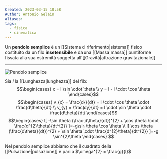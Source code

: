 ```yaml
---
Created: 2023-03-15 10:58
Author: Antonio Gelain
aliases: 
tags:
  - fisica
  - cinematica
---
```


Un **pendolo semplice** è un [[Sistema di riferimento|sistema]] fisico costituito da un filo **insetensibile** e da una [[Massa|massa]] puntiforme fissata alla sua estremità soggetta all'[[Gravità|attrazione gravitazionale]]

---

![Pendolo semplice](https://upload.wikimedia.org/wikipedia/commons/thumb/5/58/Pendolo_semplice.jpg/220px-Pendolo_semplice.jpg)

Sia $l$ la [[Lunghezza|lunghezza]] del filo:
$$\begin{cases}
x = l \sin \cdot \theta \\
y = l - l \cdot \cos \theta
\end{cases}$$
$$\begin{cases}
v_{x} = \frac{dx}{dt} = l \cdot \cos \theta \cdot \frac{d\theta}{dt} \\
v_{y} = \frac{dy}{dt} = l \cdot \sin \theta \cdot \frac{d\theta}{dt}
\end{cases}$$
$$\begin{cases}
l[ -\sin \theta (\frac{d\theta}{dt})^{2} + \cos \theta \cdot \frac{d^{2}\theta}{dt^{2}} ]=-g\sin \theta \cos \theta \\
l[ \cos \theta (\frac{d\theta}{dt})^{2} + \sin \theta \cdot \frac{d^{2}\theta}{dt^{2}} ]=-g \sin^{2}\theta
\end{cases}
$$

Nel pendolo semplice abbiamo che il quadrato della [[Pulsazione|pulsazione]] è pari a $\omega^{2} = \frac{g}{l}$
